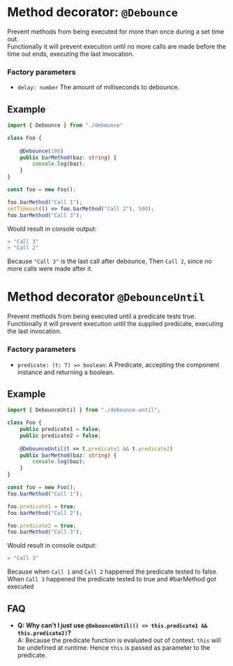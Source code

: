 # Method decorator: `@Debounce`

Prevent methods from being executed for more than once during a set time out.  
Functionally it will prevent execution until no more calls are made before the time out ends, executing the last invocation.

### Factory parameters
* `delay: number` The amount of milliseconds to debounce.

## Example
```typescript
import { Debounce } from "./debounce"

class Foo {
    
    @Debounce(100)
    public barMethod(baz: string) {
        console.log(baz);
    }
}

const foo = new Foo();

foo.barMethod("Call 1");
setTimeout(() => foo.barMethod("Call 2"), 500);
foo.barMethod("Call 3");
```

Would result in console output:
```a
> "Call 3"
> "Call 2"
```
Because `"Call 3"` is the last call after debounce, Then `Call 2`, since no more calls were made after it.

# Method decorator `@DebounceUntil`

Prevent methods from being executed until a predicate tests true.
Functionally it will prevent execution until the supplied predicate, executing the last invocation.

### Factory parameters
* `predicate: (t: T) => boolean`: A Predicate, accepting the component instance and returning a boolean.

## Example
```typescript
import { DebounceUntil } from "./debounce-until";

class Foo {
    public predicate1 = false;
    public predicate2 = false;
    
    @DebounceUntil(t => t.predicate1 && t.predicate2)
    public barMethod(baz: string) {
        console.log(baz);
    } 
}

const foo = new Foo();
foo.barMethod("Call 1");

foo.predicate1 = true;
foo.barMethod("Call 2");

foo.predicate2 = true;
foo.barMethod("Call 3");

```

Would result in console output:
```a
> "Call 3"
```
Because when `Call 1` and `Call 2` happened the predicate tested to false.
When `Call 3` happened the predicate tested to true and #barMethod got executed 

## FAQ
* __Q: Why can't I just use `@DebounceUntil(() => this.predicate1 && this.predicate2)`?__  
A: Because the predicate function is evaluated out of context. `this` will be undefined at runtime.
Hence `this` is passed as parameter to the predicate.
